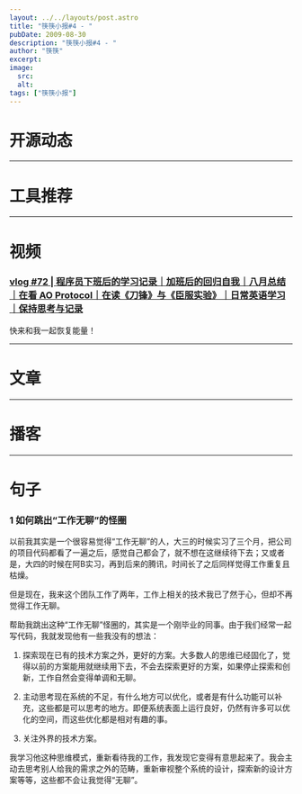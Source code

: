 ```yaml
---
layout: ../../layouts/post.astro
title: "筷筷小报#4 - "
pubDate: 2009-08-30
description: "筷筷小报#4 - "
author: "筷筷"
excerpt: 
image:
  src: 
  alt: 
tags: ["筷筷小报"]
---
```


# 开源动态

---

# 工具推荐

---

# 视频

### [vlog #72 | 程序员下班后的学习记录｜加班后的回归自我｜八月总结｜在看 AO Protocol｜在读《刀锋》与《臣服实验》｜日常英语学习｜保持思考与记录](https://www.bilibili.com/video/BV1QfpzeLEaW/?share_source=copy_web&vd_source=27102c235ff3a9369a44716ba38084f3)

快来和我一起恢复能量！

---

# 文章

---

# 播客

---

# 句子

### 1 如何跳出“工作无聊”的怪圈

以前我其实是一个很容易觉得“工作无聊”的人，大三的时候实习了三个月，把公司的项目代码都看了一遍之后，感觉自己都会了，就不想在这继续待下去；又或者是，大四的时候在阿B实习，再到后来的腾讯，时间长了之后同样觉得工作重复且枯燥。

但是现在，我来这个团队工作了两年，工作上相关的技术我已了然于心，但却不再觉得工作无聊。

帮助我跳出这种“工作无聊”怪圈的，其实是一个刚毕业的同事。由于我们经常一起写代码，我就发现他有一些我没有的想法：

1. 探索现在已有的技术方案之外，更好的方案。大多数人的思维已经固化了，觉得以前的方案能用就继续用下去，不会去探索更好的方案，如果停止探索和创新，工作自然会变得单调和无聊。

2. 主动思考现在系统的不足，有什么地方可以优化，或者是有什么功能可以补充，这些都是可以思考的地方。即便系统表面上运行良好，仍然有许多可以优化的空间，而这些优化都是相对有趣的事。

3. 关注外界的技术方案。

我学习他这种思维模式，重新看待我的工作，我发现它变得有意思起来了。我会主动去思考别人给我的需求之外的范畴，重新审视整个系统的设计，探索新的设计方案等等，这些都不会让我觉得“无聊”。
